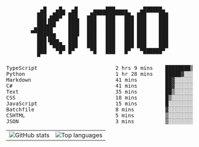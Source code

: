 <div align="center">
<pre>
   ▄█   ▄█▄  ▄█     ▄▄▄▄███▄▄▄▄    ▄██████▄ 
  ███ ▄███▀ ███   ▄██▀▀▀███▀▀▀██▄ ███    ███
  ███▐██▀   ███▌  ███   ███   ███ ███    ███
 ▄█████▀    ███▌  ███   ███   ███ ███    ███
▀▀█████▄    ███▌  ███   ███   ███ ███    ███
  ███▐██▄   ███   ███   ███   ███ ███    ███
  ███ ▀███▄ ███   ███   ███   ███ ███    ███
  ███   ▀█▀ █▀     ▀█   ███   █▀   ▀██████▀ 
  ▀                                         
</pre>
  

<!--START_SECTION:waka-->
<p align="center">
<pre>
TypeScript                         2 hrs 9 mins    ████████▒░░░░░░░░░░░░░░░░   32.73 %
Python                             1 hr 28 mins    █████▓░░░░░░░░░░░░░░░░░░░   22.48 %
Markdown                           41 mins         ██▓░░░░░░░░░░░░░░░░░░░░░░   10.59 %
C#                                 41 mins         ██▓░░░░░░░░░░░░░░░░░░░░░░   10.55 %
Text                               35 mins         ██▒░░░░░░░░░░░░░░░░░░░░░░   09.12 %
CSS                                18 mins         █▒░░░░░░░░░░░░░░░░░░░░░░░   04.79 %
JavaScript                         15 mins         █░░░░░░░░░░░░░░░░░░░░░░░░   03.96 %
Batchfile                          8 mins          ▓░░░░░░░░░░░░░░░░░░░░░░░░   02.13 %
CSHTML                             5 mins          ▒░░░░░░░░░░░░░░░░░░░░░░░░   01.43 %
JSON                               3 mins          ▒░░░░░░░░░░░░░░░░░░░░░░░░   01.00 %
</pre>
</p>
<!--END_SECTION:waka-->

<table align="center">
  <tr>
    <td valign="top">
      <img alt="GitHub stats"
           src="https://github-readme-stats.vercel.app/api?username=kim0chi&show_icons=true&hide_title=true&rank_icon=percentile&line_height=28&hide_border=true&theme=dark" />
    </td>
    <td valign="top">
      <img alt="Top languages"
           src="https://github-readme-stats.vercel.app/api/top-langs/?username=kim0chi&layout=compact&card_width=420&langs_count=8&hide_border=true&theme=dark" />
    </td>
  </tr>
</table>


